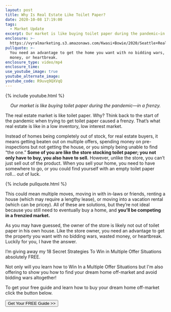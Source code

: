 ```yaml
---
layout: post
title: Why Is Real Estate Like Toilet Paper?
date: 2020-10-08 17:19:00
tags:
  - Market Update
excerpt: Our market is like buying toilet paper during the pandemic—in a frenzy.
enclosure: >-
  https://vyralmarketing.s3.amazonaws.com/Kwasi+Bowie/2020/Seattle+Real+Estate+Agent-+Real+Estate+and+TP.mp4
pullquote: >-
  You need an advantage to get the home you want with no bidding wars, wasted
  money, or heartbreak.
enclosure_type: video/mp4
enclosure_time:
use_youtube_image: true
youtube_alternate_image:
youtube_code: R9uvq9QXVqQ
---
```


{% include youtube.html %}

<p style="text-align: center;"><em>Our market is like buying toilet paper during the pandemic—in a frenzy.</em></p>

The real estate market is like toilet paper. Why? Think back to the start of the pandemic when trying to get toilet paper caused a frenzy. That’s what real estate is like in a low inventory, low interest market.&nbsp;

Instead of homes being completely out of stock, for real estate buyers, it means getting beaten out on multiple offers, spending money on pre-inspections but not getting the house, or you simply being unable to find “the one.” **Some of you are like the store stocking toilet paper; you not only have to buy, you also have to sell.** However, unlike the store, you can’t just sell out of the product. When you sell your home, you need to have somewhere to go, or you could find yourself with an empty toilet paper roll… out of luck.

{% include pullquote.html %}

This could mean multiple moves, moving in with in-laws or friends, renting a house (which may require a lengthy lease), or moving into a vacation rental (which can be pricey). All of these are solutions, but they’re not ideal because you still need to eventually buy a home, and **you’ll be competing in a frenzied market.&nbsp;**

As you may have guessed, the owner of the store is likely not out of toilet paper in his own house. Like the store owner, you need an advantage to get the property you want with no bidding wars, wasted money, or heartbreak. Luckily for you, I have the answer.&nbsp;

I’m giving away my 18 Secret Strategies To Win in Multiple Offer Situations absolutely FREE.

Not only will you learn how to Win In a Multiple Offer Situations but I'm also offering to show you how to find your dream home off-market and avoid bidding wars altogether\!

To get your free guide and learn how to buy your dream home off-market click the button below.

<a target="_blank" href="http://www.winningmultipleofferstrategy.com/"><button>Get Your FREE Guide >></button></a>